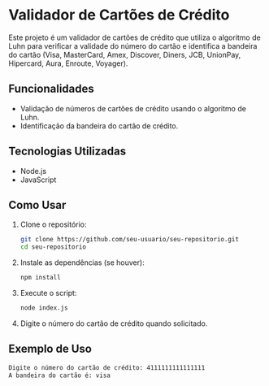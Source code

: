 # Validador de Cartões de Crédito

Este projeto é um validador de cartões de crédito que utiliza o algoritmo de Luhn para verificar a validade do número do cartão e identifica a bandeira do cartão (Visa, MasterCard, Amex, Discover, Diners, JCB, UnionPay, Hipercard, Aura, Enroute, Voyager).

## Funcionalidades

- Validação de números de cartões de crédito usando o algoritmo de Luhn.
- Identificação da bandeira do cartão de crédito.

## Tecnologias Utilizadas

- Node.js
- JavaScript

## Como Usar

1. Clone o repositório:

    ```sh
    git clone https://github.com/seu-usuario/seu-repositorio.git
    cd seu-repositorio
    ```

2. Instale as dependências (se houver):

    ```sh
    npm install
    ```

3. Execute o script:

    ```sh
    node index.js
    ```

4. Digite o número do cartão de crédito quando solicitado.

## Exemplo de Uso

```sh
Digite o número do cartão de crédito: 4111111111111111
A bandeira do cartão é: visa